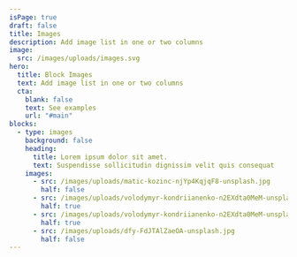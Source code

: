 ```yaml
---
isPage: true
draft: false
title: Images
description: Add image list in one or two columns
image:
  src: /images/uploads/images.svg
hero:
  title: Block Images
  text: Add image list in one or two columns
  cta:
    blank: false
    text: See examples
    url: "#main"
blocks:
  - type: images
    background: false
    heading:
      title: Lorem ipsum dolor sit amet.
      text: Suspendisse sollicitudin dignissim velit quis consequat
    images:
      - src: /images/uploads/matic-kozinc-njYp4KqjqF8-unsplash.jpg
        half: false
      - src: /images/uploads/volodymyr-kondriianenko-n2EXdta0MeM-unsplash.jpg
        half: true
      - src: /images/uploads/volodymyr-kondriianenko-n2EXdta0MeM-unsplash.jpg
        half: true
      - src: /images/uploads/dfy-FdJTAlZaeOA-unsplash.jpg
        half: false
---
```

